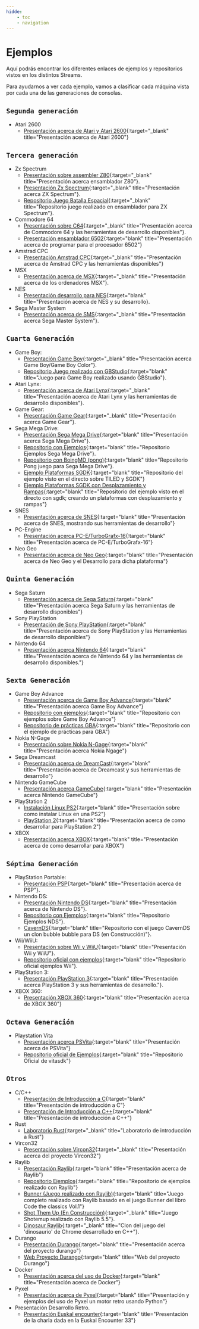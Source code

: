 ```yaml
---
hidde:
    - toc
    - navigation
---
```

# Ejemplos

Aquí podrás encontrar los diferentes enlaces de ejemplos y repositorios vistos en los distintos Streams.

Para ayudarnos a ver cada ejemplo, vamos a clasificar cada máquina vista por cada una de las generaciones de consolas.

## ```Segunda generación```

* Atari 2600
    * [Presentación acerca de Atari y Atari 2600](pdfs/atari.pdf){:target="_blank" title="Presentación acerca de Atari 2600"}

## ```Tercera generación```

* Zx Spectrum
    * [Presentación sobre assembler Z80](pdfs/Z80.pdf){:target="_blank" title="Presentación acerca ensamblador Z80"}.
    * [Presentación Zx Spectrum](pdfs/Zx%20Spectrum.pdf){:target="_blank" title="Presentación acerca ZX Spectrum"}.
    * [Repositorio Juego Batalla Espacial](https://github.com/makeclassicgames/ZXgalaticBattle){:target="_blank" title="Repositorio juego realizado en ensamblador para ZX Spectrum"}.
* Commodore 64
    * [Presentación sobre C64](pdfs/C64.pdf){:target="_blank" title="Presentación acerca de Commodore 64 y las herramientas de desarrollo disponibles"}.
    * [Presentación ensamblador 6502](pdfs/6502.pdf){:target="blank" title="Presentación acerca de programar para el procesador 6502"}
* Amstrad CPC
    * [Presentación Amstrad CPC](pdfs/Amstrad%20CPC.pdf){:target="_blank" title="Presentación acerca de Amstrad CPC y las herramientas disponibles"}
* MSX
    * [Presentación acerca de MSX](pdfs/MSX.pdf){:target="_blank" title="Presentación acerca de los ordenadores MSX"}.
* NES
    * [Presentación desarrollo para NES](pdfs/NES.pdf){:target="blank" title="Presentación acerca de NES y su desarrollo}.
* Sega Master System
    * [Presentación acerca de SMS](pdfs/SMS.pdf){:target="_blank" title="Presentación acerca Sega Master System"}.

## ```Cuarta Generación```

* Game Boy:
    * [Presentación Game Boy](pdfs/GB_GBC.pdf){:target="_blank" title="Presentación acerca Game Boy/Game Boy Color"}.
    * [Repositorio Juego realizado con GBStudio](https://github.com/makeclassicgames/evilchairs){:target="blank" title="Juego para Game Boy realizado usando GBStudio"}.
* Atari Lynx:
    * [Presentación acerca de Atari Lynx](pdfs/Lynx.pdf){:target="_blank" title="Presentación acerca de Atari Lynx y las herramientas de desarrollo disponibles"}.
* Game Gear:
    * [Presentación Game Gear](pdfs/SGG.pdf){:target="_blank" title="Presentación acerca Game Gear"}.
* Sega Mega Drive:
    * [Presentación Sega Mega Drive](pdfs/MDrive.pdf){:target="blank" title="Presentación acerca Sega Mega Drive"}.
    * [Repositorio con Ejemplos](https://github.com/zerasul/mdbook-examples){:target="blank" title="Repositorio Ejemplos Sega Mega Drive"}.
    * [Repositorio con BoingMD (pong)](https://github.com/makeclassicgames/BoingSGDK){:target="blank" title="Repositorio Pong juego para Sega Mega Drive"}.
    * [Ejemplo Plataformas SGDK](https://github.com/makeclassicgames/exampleSGDKPlatformer){:target="blank" title="Repositorio del ejemplo visto en el directo sobre TILED y SGDK"}
    * [Ejemplo Plataformas SGDK con Desplazamiento y Rampas](https://github.com/makeclassicgames/sgdkplaformer2){:target="blank" title="Repositorio del ejemplo visto en el directo con sgdk; creando un plataformas con desplazamiento y rampas"}
* SNES
    * [Presentación acerca de SNES](pdfs/SNES.pdf){:target="blank" title="Presentación acerca de SNES, mostrando sus herramientas de desarrollo"}
* PC-Engine
    * [Presentación acerca PC-E/TurboGrafx-16](pdfs/PCE.pdf){:target="blank" title="Presentación acerca de PC-E/TurboGrafx-16"}
* Neo Geo
    * [Presentación acerca de Neo Geo](pdfs/Neo_Geo.pdf){:target="blank" title="Presentación acerca de Neo Geo y el Desarrollo para dicha plataforma"}
    
## ```Quinta Generación```

* Sega Saturn
    * [Presentación acerca de Sega Saturn](pdfs/Sega%20Saturn.pdf){:target="blank" title="Presentación acerca Sega Saturn y las herramientas de desarrollo disponibles"}
* Sony PlayStation
    * [Presentación de Sony PlayStation](pdfs/PS1.pdf){:target="blank" title="Presentación acerca de Sony PlayStation y las Herramientas de desarrollo disponibles"}
* Nintendo 64
    * [Presentación acerca Nintendo 64](pdfs/n64.pdf){:target="blank" title="Presentación acerca de Nintendo 64 y las herramientas de desarrollo disponibles."}

## ```Sexta Generación```

* Game Boy Advance
    * [Presentación acerca de Game Boy Advance](pdfs/Game%20Boy%20Advance.pdf){:target="blank" title="Presentación acerca Game Boy Advance"}
    * [Repositorio con ejemplos](https://github.com/makeclassicgames/gba-examples){:target="blank" title="Repositorio con ejemplos sobre Game Boy Advance"}
    * [Repositorio de prácticas GBA](https://github.com/makeclassicgames/gbaPractice){:target="blank" title="Repositorio con el ejemplo de prácticas para GBA"}
* Nokia N-Gage
    * [Presentación sobre Nokia N-Gage](pdfs/ngage.pdf){:target="blank" title="Presentación acerca Nokia Ngage"}
* Sega Dreamcast
    * [Presentación acerca de DreamCast](pdfs/Dreamcast.pdf){:target="blank" title="Presentación acerca de Dreamcast y sus herramientas de desarrollo"}
* Nintendo GameCube
    * [Presentación acerca GameCube](pdfs/GameCube.pdf){:target="blank" title="Presentación acerca Nintendo GameCube"}
* PlayStation 2
    * [Instalación Linux PS2](pdfs/Ps2linux.pdf){:target="blank" title="Presentación sobre como instalar Linux en una PS2"}
    * [PlayStation 2](pdfs/PS2.pdf){:target="blank" title="Presentación acerca de como desarrollar para PlayStation 2"}
* XBOX
    * [Presentación acerca XBOX](pdfs/XBOX.pdf){:target="blank" title="Presentación acerca de como desarrollar para XBOX"}

## ```Séptima Generación```

* PlayStation Portable:
    * [Presentación PSP](pdfs/PSP.pdf){:target="blank" title="Presentación acerca de PSP"}.
* Nintendo DS:
    * [Presentación Nintendo DS](pdfs/NDS.pdf){:target="blank" title="Presentación acerca de Nintendo DS"}.
    * [Repositorio con Ejemplos](https://github.com/LaJaqueria/nds-examples){:target="blank" title="Repositorio Ejemplos NDS"}.
    * [CavernDS](https://github.com/makeclassicgames/CavernDS){:target="blank" title="Repositorio con el juego CavernDS un clon bubble bubble para DS (en Construcción)"}.
* Wii/WiiU:
    * [Presentación sobre Wii y WiiU](pdfs/Wiii_Wiiu.pdf){:target="blank" title="Presentación Wii y WiiU"}.
    * [Repositorio oficial con ejemplos](https://github.com/devkitPro/wii-examples){:target="blank" title="Repositorio oficial ejemplos Wii"}.
* PlayStation 3:
    * [Presentación PlayStation 3](pdfs/PS3.pdf){:target="blank" title="Presentación acerca PlayStation 3 y sus herramientas de desarrollo."}.
* XBOX 360:
    * [Presentación XBOX 360](pdfs/XBOX360.pdf){:target="blank" title="Presentación acerca de XBOX 360"}

## ```Octava Generación```

* Playstation Vita
    * [Presentación acerca PSVita](pdfs/psvita.pdf){:target="blank" title="Presentación acerca de PSVita"}
    * [Repositorio oficial de Ejemplos](https://github.com/vitasdk/samples){:target="blank" title="Repositorio Oficial de vitasdk"}

## ```Otros```

* C/C++
    * [Presentación de Introducción a C](https://slides.com/zerasul/introduccion-a-c){:target="blank" title="Presentación de introducción a C"}
    * [Presentación de Introducción a C++](https://makeclassicgames.dev/cplusplus/){:target="blank" title="Presentación de introducción a C++"}
* Rust
    * [Laboratorio Rust](https://github.com/zerasul/intro-rustlab){:target="_blank" title="Laboratorio de introducción a Rust"}
* Vircon32
    * [Presentación sobre Vircon32](pdfs/Vircon32.pdf){:target="_blank" title="Presentación acerca del proyecto Vircon32"}
* Raylib
    * [Presentación Raylib](pdfs/Raylib.pdf){:target="blank" title="Presentación acerca de Raylib"}
    * [Repositorio Ejemplos](https://github.com/makeclassicgames/raylib-examples){:target="blank" title="Repositorio de ejemplos realizado con Raylib"}
    * [Bunner (Juego realizado con Raylib)](https://github.com/makeclassicgames/bunner){:target="blank" title="Juego completo realizado con Raylib basado en el juego Bunner del libro Code the classics Vol.1"}
    * [Shot Them Up (En Construcción)](https://github.com/makeclassicgames/shotthemup){:target="_blank" title="Juego Shotemup realizado con Raylib 5.5"}.
    * [Dinosaur Raylib](https://github.com/makeclassicgames/dinosaurraylib){:target="_blank" title="Clon del juego del 'dinosaurio' de Chrome desarrollado en C++"}.
* Durango
    * [Presentación Durango](pdfs/Durango%20Computer-3.pdf){:target="blank" title="Presentación acerca del proyecto durango"}
    * [Web Proyecto Durango](https://durangoretro.com){:target="blank" title="Web del proyecto Durango"}
* Docker
    * [Presentación acerca del uso de Docker](pdfs/Docker.pdf){:target="blank" title="Presentación acerca de Docker"}
* Pyxel
    * [Presentación acerca de Pyxel](pdfs/pyxel.pdf){:target="blank" title="Presentación y ejemplos del uso de Pyxel un motor retro usando Python"}
* Presentación Desarrollo Retro.
    * [Presentación Euskal encounter](pdfs/juegosretro.pdf){:target="blank" title="Presentación de la charla dada en la Euskal Encounter 33"}
